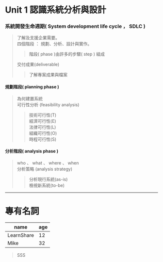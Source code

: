 # Unit 1 認識系統分析與設計

### 系統開發生命週期( System development life cycle ， SDLC )

> 了解及支援企業需要。 <BR>
> 四個階段 ： 規劃、分析、設計與實作。
>
>> 階段( phase )由許多的步驟( step ) 組成
>
> 交付成果(deliverable)
>
>> 了解專案成果與檔案

#### 規劃階段( planning phase ) 

> 為何建置系統 <br>
> 可行性分析 (feasibility analysis) <br>
>
>> 技術可行性(T) <br>
>> 經濟可行性(E) <br>
>> 法律可行性(L) <br>
>> 組織可行性(O) <br>
>> 時程可行性(S) <br>

#### 分析階段( analysis phase ) 

> who 、 what 、 where 、 when <br>
> 分析策略 (analysis strategy) 
>
>> 分析現行系統(as-is) <br>
>> 檢視新系統(to-be)

---
# 專有名詞

| name | age |
| ---- | --- |
| LearnShare | 12 |
| Mike |  32 |

> SSS